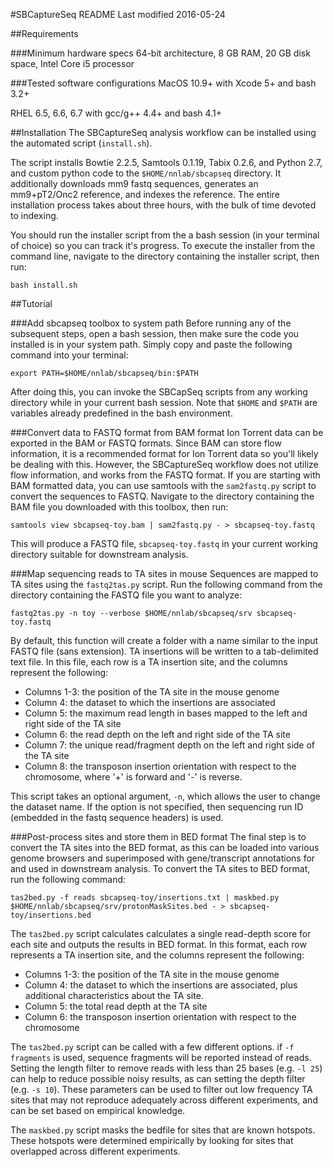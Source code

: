 
#SBCaptureSeq README
Last modified 2016-05-24

##Requirements

###Minimum hardware specs
64-bit architecture, 8 GB RAM, 20 GB disk space, Intel Core i5 processor

###Tested software configurations
MacOS 10.9+ with Xcode 5+ and bash 3.2+

RHEL 6.5, 6.6, 6.7 with gcc/g++ 4.4+ and bash 4.1+

##Installation
The SBCaptureSeq analysis workflow can be installed using the automated script (```install.sh```). 

The script installs Bowtie 2.2.5, Samtools 0.1.19, Tabix 0.2.6, and Python 2.7, and custom python code to the ```$HOME/nnlab/sbcapseq``` directory. It additionally downloads mm9 fastq sequences, generates an mm9+pT2/Onc2 reference, and indexes the reference. The entire installation process takes about three hours, with the bulk of time devoted to indexing. 

You should run the installer script from the a bash session (in your terminal of choice) so you can track it's progress. To execute the installer from the command line, navigate to the directory containing the installer script, then run:

```
bash install.sh
```

##Tutorial

###Add sbcapseq toolbox to system path
Before running any of the subsequent steps, open a bash session, then make sure the code you installed is in your system path. Simply copy and paste the following command into your terminal: 

```
export PATH=$HOME/nnlab/sbcapseq/bin:$PATH
```

After doing this, you can invoke the SBCapSeq scripts from any working directory while in your current bash session. Note that ```$HOME``` and ```$PATH``` are variables already predefined in the bash environment. 

###Convert data to FASTQ format from BAM format
Ion Torrent data can be exported in the BAM or FASTQ formats. Since BAM can store flow information, it is a recommended format for Ion Torrent data so you'll likely be dealing with this. However, the SBCaptureSeq workflow does not utilize flow information, and works from the FASTQ format. If you are starting with BAM formatted data, you can use samtools with the ```sam2fastq.py``` script to convert the sequences to FASTQ. Navigate to the directory containing the BAM file you downloaded with this toolbox, then run:

```
samtools view sbcapseq-toy.bam | sam2fastq.py - > sbcapseq-toy.fastq
```

This will produce a FASTQ file, ```sbcapseq-toy.fastq``` in your current working directory suitable for downstream analysis.

###Map sequencing reads to TA sites in mouse
Sequences are mapped to TA sites using the ```fastq2tas.py``` script. Run the following command from the directory containing the FASTQ file you want to analyze:

```
fastq2tas.py -n toy --verbose $HOME/nnlab/sbcapseq/srv sbcapseq-toy.fastq
```

By default, this function will create a folder with a name similar to the input FASTQ file (sans extension). TA insertions will be written to a tab-delimited text file. In this file, each row is a TA insertion site, and the columns represent the following: 

* Columns 1-3: the position of the TA site in the mouse genome 
* Column 4: the dataset to which the insertions are associated
* Column 5: the maximum read length in bases mapped to the left and right side of the TA site
* Column 6: the read depth on the left and right side of the TA site
* Column 7: the unique read/fragment depth on the left and right side of the TA site
* Column 8: the transposon insertion orientation with respect to the chromosome, where '+' is forward and '-' is reverse. 

This script takes an optional argument, ```-n```, which allows the user to change the dataset name. If the option is not specified, then sequencing run ID (embedded in the fastq sequence headers) is used.

###Post-process sites and store them in BED format
The final step is to convert the TA sites into the BED format, as this can be loaded into various genome browsers and superimposed with gene/transcript annotations for and used in downstream analysis. To convert the TA sites to BED format, run the following command:

```
tas2bed.py -f reads sbcapseq-toy/insertions.txt | maskbed.py $HOME/nnlab/sbcapseq/srv/protonMaskSites.bed - > sbcapseq-toy/insertions.bed
```

The ```tas2bed.py``` script calculates calculates a single read-depth score for each site and outputs the results in BED format. In this format, each row represents a TA insertion site, and the columns represent the following:

* Columns 1-3: the position of the TA site in the mouse genome
* Column 4: the dataset to which the insertions are associated, plus additional characteristics about the TA site.
* Column 5: the total read depth at the TA site
* Column 6: the transposon insertion orientation with respect to the chromosome

The ```tas2bed.py``` script can be called with a few different options. if ```-f fragments``` is used, sequence fragments will be reported instead of reads. Setting the length filter to remove reads with less than 25 bases (e.g. ```-l 25```) can help to reduce possible noisy results, as can setting the depth filter (e.g. ```-s 10```). These parameters can be used to filter out low frequency TA sites that may not reproduce adequately across different experiments, and can be set based on empirical knowledge. 

The ```maskbed.py``` script masks the bedfile for sites that are known hotspots. These hotspots were determined empirically by looking for sites that overlapped across different experiments. 
